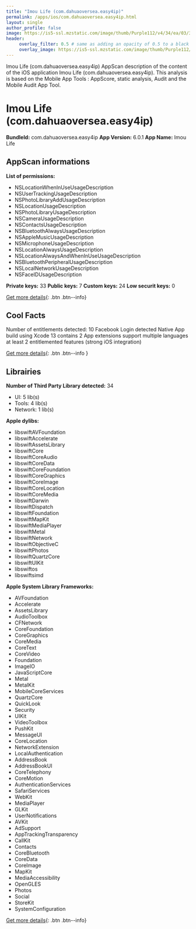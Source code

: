 ```yaml
---
title: "Imou Life (com.dahuaoversea.easy4ip)"
permalink: /apps/ios/com.dahuaoversea.easy4ip.html
layout: single
author_profile: false
image: https://is5-ssl.mzstatic.com/image/thumb/Purple112/v4/34/ea/03/34ea03b0-e311-7f54-577c-7981f7e28946/AppIcon-0-0-1x_U007emarketing-0-0-0-6-0-0-sRGB-0-0-0-GLES2_U002c0-512MB-85-220-0-0.png/512x512bb.jpg
header: 
     overlay_filter: 0.5 # same as adding an opacity of 0.5 to a black background
     overlay_image: https://is5-ssl.mzstatic.com/image/thumb/Purple112/v4/34/ea/03/34ea03b0-e311-7f54-577c-7981f7e28946/AppIcon-0-0-1x_U007emarketing-0-0-0-6-0-0-sRGB-0-0-0-GLES2_U002c0-512MB-85-220-0-0.png/512x512bb.jpg
---
```

Imou Life (com.dahuaoversea.easy4ip) AppScan description of the content of the iOS application Imou Life (com.dahuaoversea.easy4ip). This analysis is based on the Mobile App Tools : AppScore, static analysis, Audit and the Mobile Audit App Tool.

# Imou Life (com.dahuaoversea.easy4ip)

**BundleId:** com.dahuaoversea.easy4ip
**App Version:** 6.0.1
**App Name:** Imou Life


## AppScan informations 

**List of permissions:** 
- NSLocationWhenInUseUsageDescription
- NSUserTrackingUsageDescription
- NSPhotoLibraryAddUsageDescription
- NSLocationUsageDescription
- NSPhotoLibraryUsageDescription
- NSCameraUsageDescription
- NSContactsUsageDescription
- NSBluetoothAlwaysUsageDescription
- NSAppleMusicUsageDescription
- NSMicrophoneUsageDescription
- NSLocationAlwaysUsageDescription
- NSLocationAlwaysAndWhenInUseUsageDescription
- NSBluetoothPeripheralUsageDescription
- NSLocalNetworkUsageDescription
- NSFaceIDUsageDescription
  
  
**Private keys:** 33
**Public keys:** 7
**Custom keys:** 24
**Low securit keys:** 0
  
[Get more details](/pricing.html){: .btn .btn--info}

## Cool Facts

Number of entitlements detected: 10
Facebook Login detected
Native App
build using Xcode 13
contains 2 App extensions
support multiple languages
at least 2 entitlemented features (strong iOS integration)
  
[Get more details](/pricing.html){: .btn .btn--info }

## Librairies 
**Number of Third Party Library detected:** 34
- UI: 5 lib(s)
- Tools: 4 lib(s)
- Network: 1 lib(s)


**Apple dylibs:**
- libswiftAVFoundation
- libswiftAccelerate
- libswiftAssetsLibrary
- libswiftCore
- libswiftCoreAudio
- libswiftCoreData
- libswiftCoreFoundation
- libswiftCoreGraphics
- libswiftCoreImage
- libswiftCoreLocation
- libswiftCoreMedia
- libswiftDarwin
- libswiftDispatch
- libswiftFoundation
- libswiftMapKit
- libswiftMediaPlayer
- libswiftMetal
- libswiftNetwork
- libswiftObjectiveC
- libswiftPhotos
- libswiftQuartzCore
- libswiftUIKit
- libswiftos
- libswiftsimd


**Apple System Library Frameworks:**
- AVFoundation
- Accelerate
- AssetsLibrary
- AudioToolbox
- CFNetwork
- CoreFoundation
- CoreGraphics
- CoreMedia
- CoreText
- CoreVideo
- Foundation
- ImageIO
- JavaScriptCore
- Metal
- MetalKit
- MobileCoreServices
- QuartzCore
- QuickLook
- Security
- UIKit
- VideoToolbox
- PushKit
- MessageUI
- CoreLocation
- NetworkExtension
- LocalAuthentication
- AddressBook
- AddressBookUI
- CoreTelephony
- CoreMotion
- AuthenticationServices
- SafariServices
- WebKit
- MediaPlayer
- GLKit
- UserNotifications
- AVKit
- AdSupport
- AppTrackingTransparency
- CallKit
- Contacts
- CoreBluetooth
- CoreData
- CoreImage
- MapKit
- MediaAccessibility
- OpenGLES
- Photos
- Social
- StoreKit
- SystemConfiguration


  
[Get more details](/pricing.html){: .btn .btn--info}

